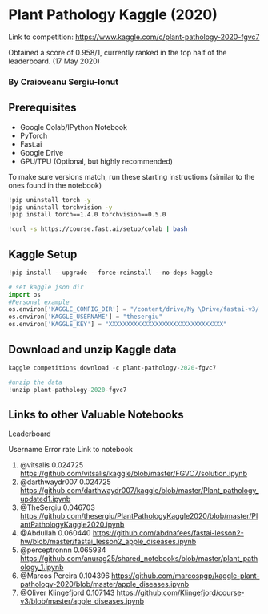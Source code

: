 # Plant Pathology Kaggle (2020)

Link to competition: https://www.kaggle.com/c/plant-pathology-2020-fgvc7

Obtained a score of 0.958/1, currently ranked in the top half of the leaderboard.
(17 May 2020)

### By Craioveanu Sergiu-Ionut

## Prerequisites

* Google Colab/IPython Notebook
* PyTorch
* Fast.ai
* Google Drive
* GPU/TPU (Optional, but highly recommended)

To make sure versions match, run these starting instructions (similar to the ones found in the notebook)

```bash
!pip uninstall torch -y
!pip uninstall torchvision -y
!pip install torch==1.4.0 torchvision==0.5.0

!curl -s https://course.fast.ai/setup/colab | bash
```

## Kaggle Setup

```python
!pip install --upgrade --force-reinstall --no-deps kaggle

# set kaggle json dir
import os
#Personal example
os.environ['KAGGLE_CONFIG_DIR'] = "/content/drive/My \Drive/fastai-v3/.kaggle/"
os.environ['KAGGLE_USERNAME'] = "thesergiu"
os.environ['KAGGLE_KEY'] = "XXXXXXXXXXXXXXXXXXXXXXXXXXXXXXXX"

```

## Download and unzip Kaggle data
```python
kaggle competitions download -c plant-pathology-2020-fgvc7

#unzip the data
!unzip plant-pathology-2020-fgvc7
```

## Links to other Valuable Notebooks
Leaderboard

Username                        Error rate    Link to notebook
1. @vitsalis                    0.024725  https://github.com/vitsalis/kaggle/blob/master/FGVC7/solution.ipynb
1. @darthwaydr007               0.024725  https://github.com/darthwaydr007/kaggle/blob/master/Plant_pathology_updated1.ipynb
2. @TheSergiu                    0.046703 https://github.com/thesergiu/PlantPathologyKaggle2020/blob/master/PlantPathologyKaggle2020.ipynb
3. @Abdullah        0.060440      https://github.com/abdnafees/fastai-lesson2-hw/blob/master/fastai_lesson2_apple_diseases.ipynb
4. @perceptronnn                0.065934      https://github.com/anurag25/shared_notebooks/blob/master/plant_pathology_1.ipynb
5. @Marcos Pereira              0.104396      https://github.com/marcospgp/kaggle-plant-pathology-2020/blob/master/apple_diseases.ipynb
6. @Oliver Klingefjord          0.107143      https://github.com/Klingefjord/course-v3/blob/master/apple_diseases.ipynb
